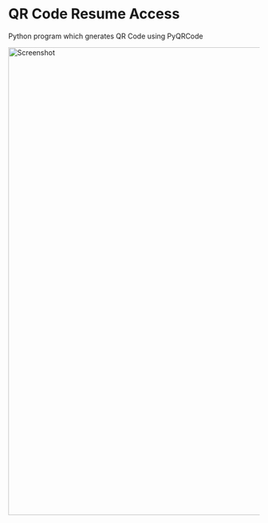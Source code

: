 # QR Code Resume Access
Python program which gnerates QR Code using PyQRCode

<img width="936" alt="Screenshot" src="https://github.com/ANUSHKKA-DHAMIJA/QR-code-for-Resume/assets/108456134/5f7a2a01-9c5e-4e51-b5a6-9319694400a6">
